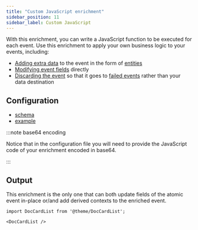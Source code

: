 ```yaml
---
title: "Custom JavaScript enrichment"
sidebar_position: 11
sidebar_label: Custom JavaScript
---
```


With this enrichment, you can write a JavaScript function to be executed for each event. Use this enrichment to apply your own business logic to your events, including:
* [Adding extra data](/docs/pipeline/enrichments/available-enrichments/custom-javascript-enrichment/writing/index.md#adding-extra-entities-to-the-event) to the event in the form of [entities](/docs/fundamentals/entities/index.md)
* [Modifying event fields](/docs/pipeline/enrichments/available-enrichments/custom-javascript-enrichment/writing/index.md#modifying-event-fields-directly) directly
* [Discarding the event](/docs/pipeline/enrichments/available-enrichments/custom-javascript-enrichment/writing/index.md#discarding-the-event) so that it goes to [failed events](/docs/fundamentals/failed-events/index.md) rather than your data destination

## Configuration

- [schema](https://github.com/snowplow/iglu-central/blob/master/schemas/com.snowplowanalytics.snowplow/javascript_script_config/jsonschema/1-0-1)
- [example](https://github.com/snowplow/enrich/blob/master/config/enrichments/javascript_script_enrichment.json)

:::note base64 encoding

Notice that in the configuration file you will need to provide the JavaScript code of your enrichment encoded in base64.

:::

## Output

This enrichment is the only one that can both update fields of the atomic event in-place or/and add derived contexts to the enriched event.

```mdx-code-block
import DocCardList from '@theme/DocCardList';

<DocCardList />
```
